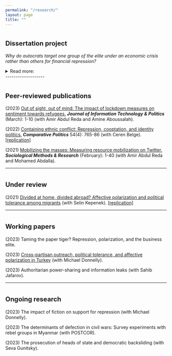 ```yaml
---
permalink: "/research/"
layout: page
title: ""
---
```


# <span style="font-size: 20px; ">Dissertation project</span>
*Why do autocrats target one group of the elite under an economic crisis rather than others for financial repression?* 

<details> <summary>Read more:</summary>
Under protracted economic crises, authoritarian co-optative systems often become untenable. Economic crises put constraints on available resources and the range of policy options at the regime’s disposal. As a response, if autocrats lack access to other natural resources, they must ramp up repression and reduce the winning coalition’s size. In other words, under economic constraints, autocrats do not just repress opponents but also coerce allies and purge them out of the power-sharing arrangements. This shift in gears, however, is not of choice but necessity. Under resource constraints, an autocrat must prioritize one group of close allies over the others to keep the support coalition intact. Yet, we still know very little about <i>who exactly</i> autocrats decide to kick out from the ruling coalition and target with repression under resource constraints. This is the gap my dissertation aims to fill. <br>
  <br> 
  
First, I argue that under resource constraints, autocrats’ hands may be tied regarding whom they can sideline from the ruling coalition. Their political economies may structurally determine the menu of options available. The targeting decisions of repression are contingent on the regime's economic growth strategy and the type of economic crisis that the country is going through. That is why the economic sector that a business elite operates in and their firm's characteristics shape a dictator's decisions on financial coercion. In other words, beyond perceptions of threat and loyalty, there are certain political economy considerations at play. <br>
  <br>

Secondly, autocrats employ polarization in tandem with repression of the business elite to justify their policies by tapping into anti-business public sentiment. Public support is a key mechanism here because elite purges and repression are often coupled with legitimation efforts around these coercive acts to hedge against a potential elite dissent. Because the co-opted business elite is often perceived as corrupt by the masses, marked by easened bureaucratic regulations, preferential treatments, and lucrative public contracts, autocrats exploit polarized environments to quickly stigmatize an in-group member of the business elite working in a co-opted industry and blame them for pressing economic problems. That means autocrats may find it easier to enlist public support for ousting previously co-opted allies in politicized and co-opted sectors with a long history of receiving public bids. Polarization is a useful tool of political technology, especially in times of dwindling resources, since it provides maneuvering room for the autocrat to calibrate the existing ruling coalition and justify expropriation and economic coercion. 

</details>
-------------------

# <span style="font-size: 20px; ">Peer-reviewed publications</span>

(2023) [Out of sight, out of mind: The impact of lockdown measures on sentiment towards refugees.](https://doi-org.myaccess.library.utoronto.ca/10.1080/19331681.2023.2183301) ***Journal of Information Technology & Politics*** (March): 1-10 (with Amir Abdul Reda and Amine Aboussalah).

(2022) [Containing ethnic conflict: Repression, cooptation, and identity politics.](https://www-ingentaconnect-com.myaccess.library.utoronto.ca/content/cuny/cp/2022/00000054/00000004/art00009;jsessionid=2tmvwvakp99lp.x-ic-live-01) ***Comparative Politics*** 54(4): 765-86 (with Ceren Belge). \[[replication\]](https://github.com/semuhi/cp-ethnic-conflict)

(2021) [Mobilizing the masses: Measuring resource mobilization on Twitter.](https://doi-org.myaccess.library.utoronto.ca/10.1177/0049124120986197) ***Sociological Methods & Research*** (February): 1-40 (with Amir Abdul Reda and Mohamed Abdalla). 

-------------------

# <span style="font-size: 20px; ">Under review</span>

(2021) [Divided at home, divided abroad? Affective polarization and political tolerance among migrants](https://www.researchgate.net/publication/354914015_Divided_at_Home_Divided_Abroad) (with Selin Kepenek). \[[replication\]](https://github.com/semuhi/polarization)

-------------------

# <span style="font-size: 20px; ">Working papers</span>

(2023) Taming the paper tiger? Repression, polarization, and the business elite.

(2023) [Cross-partisan outreach, political tolerance, and affective polarization in Turkey](https://egap.org/project/does-every-cloud-have-a-silver-lining-disasters-and-polarization/) (with Michael Donnelly). 

(2023) Authoritarian power-sharing and information leaks (with Sahib Jafarov).

-------------------

# <span style="font-size: 20px; ">Ongoing research</span>

(2023) The impact of fiction on support for repression (with Michael Donnelly).

(2023) The determinants of defection in civil wars: Survey experiments with rebel groups in Myanmar (with POSTCOR).

(2023) The prosecution of heads of state and democratic backsliding (with Seva Gunitsky).
